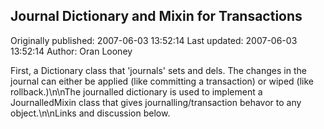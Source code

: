 ## Journal Dictionary and Mixin for Transactions 
Originally published: 2007-06-03 13:52:14 
Last updated: 2007-06-03 13:52:14 
Author: Oran Looney 
 
First, a Dictionary class that 'journals' sets and dels.  The changes in the journal can either be applied (like committing a transaction) or wiped (like rollback.)\n\nThe journalled dictionary is used to implement a JournalledMixin class that gives journalling/transaction behavor to any object.\n\nLinks and discussion below.